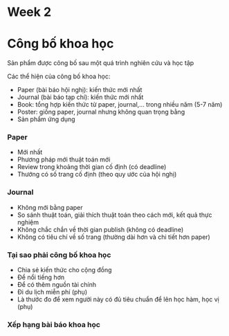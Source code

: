 # Week 2

# Công bố khoa học

Sản phẩm được công bố sau một quá trình nghiên cứu và học tập

Các thể hiện của công bố khoa học:
- Paper (bài báo hội nghị): kiến thức mới nhất 
- Journal (bài báo tạp chí): kiến thức mới nhất
- Book: tổng hợp kiến thức từ paper, journal,... trong nhiều năm (5-7 năm)
- Poster: giống paper, journal nhưng không quan trọng bằng 
- Sản phẩm ứng dụng

### Paper
- Mới nhất
- Phương pháp mới thuật toán mới
- Review trong khoảng thời gian cố định (có deadline)
- Thướng có số trang cố định (theo quy ước của hội nghị)

### Journal
- Không mới bằng paper
- So sánh thuật toán, giải thích thuật toán theo cách mới, kết quả thực nghiệm
- Không chắc chắn về thời gian publish (không có deadline)
- Không có tiêu chí về số trang (thường dài hơn và chi tiết hơn paper)

### Tại sao phải công bố khoa học
- Chia sẻ kiến thức cho cộng đồng
- Để nổi tiếng hơn
- Để có thêm nguồn tài chính
- Đi du lịch miễn phí (phụ)
- Là thước đo để xem người này có đủ tiêu chuẩn để lên học hàm, học vị (phụ)

### Xếp hạng bài báo khoa học
